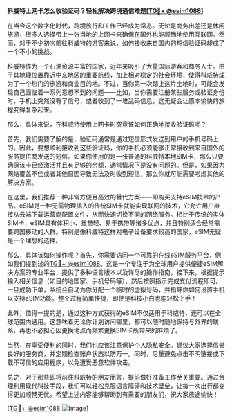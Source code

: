 **科威特上网卡怎么收验证码？轻松解决跨境通信难题[[TG💪+ @esim1088](https://t.me/s/esim1088)]**

在当今这个数字化时代，跨境旅行和工作已经成为常态。无论是商务出差还是休闲旅游，很多人选择带上一张当地的上网卡来确保在国外也能顺畅地使用互联网。然而，对于不少初次前往科威特的游客来说，如何接收来自国内的短信验证码却成了一个不小的挑战。

科威特作为一个石油资源丰富的国家，近年来吸引了大量国际游客和商务人士。由于其地理位置靠近中东地区的重要航线，加上相对稳定的社会环境，使得科威特成为了一个热门的旅游和商业目的地。不过，当你第一次踏上这片土地时，可能会发现自己面临着一系列意想不到的问题——比如，当你需要注册某些服务或验证身份时，手机上突然没有了信号，或者收到了一堆乱码信息，这无疑会让原本愉快的旅程变得复杂起来。

那么，具体来说，在科威特使用上网卡时究竟该如何正确地接收验证码呢？

首先，我们需要了解的是，验证码通常是通过短信形式发送到用户的手机号码上的。因此，要想顺利接收到这些验证码，你的手机必须能够正常接收到来自国外的服务提供商发送的短信。如果你使用的是一张普通的科威特本地SIM卡，那么只要确保该卡已经激活并且有足够的余额，通常情况下是没有问题的。但是，如果因为网络覆盖不佳或者其他原因导致无法及时收到短信，那么你就可能需要考虑其他的解决方案。

在这里，我们推荐一种非常方便且高效的替代方案——即购买支持eSIM技术的产品。eSIM是一种无需物理插入的传统SIM卡就能实现联网的技术，它允许用户直接从云端下载运营商配置文件，从而快速切换不同的网络服务。相比于传统的实体SIM卡，eSIM具有体积小、重量轻、易于携带等诸多优点，并且特别适合经常需要跨国移动的人群。特别是像科威特这样对电子设备要求较高的国家，eSIM无疑是一个理想的选择。

那么，具体该如何操作呢？首先，你需要访问一个可靠的在线eSIM服务平台，例如我们提到过的[TG💪+ @esim1088](https://t.me/s/esim1088)。这是一个专注于为全球用户提供便捷eSIM解决方案的专业平台，提供了多种语言版本以及详尽的操作指南。接下来，根据提示输入相关信息（如目的地国家、手机号码等），然后按照指示完成支付流程即可。一旦成功下单，系统会自动为你分配一个临时的虚拟号码，并指导你如何设置手机以支持eSIM功能。整个过程简单快捷，即使是科技小白也能轻松上手！

此外，值得一提的是，通过这种方式获得的eSIM不仅适用于科威特，还可以在全球范围内通用。这意味着无论你计划访问哪里，都可以随时随地保持与外界的联系，再也不必担心因更换地点而频繁更换SIM卡所带来的麻烦了。

当然，在享受便利的同时，我们也应该注意保护个人隐私安全。建议大家选择信誉良好的服务商，并定期检查账户状态以防万一。同时，尽量避免点击不明链接或下载不可信的应用程序，以免遭受恶意软件攻击。

总之，对于那些即将前往科威特的朋友而言，提前做好准备工作至关重要。通过合理利用现代科技手段，我们可以轻松克服语言障碍和技术壁垒，让每一次出行都变得更加顺畅无忧。希望上述内容能够帮助到有需要的朋友们，祝大家旅途愉快！

[[TG💪+ @esim1088](https://t.me/s/esim1088) ![Image](https://i.postimg.cc/4NQfJmqS/Snipaste-2025-05-13-00-14-12.png)]